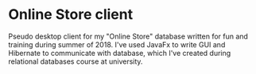 # Online Store client 
Pseudo desktop client for my "Online Store" database written for fun and training during summer of 2018. I've used JavaFx to write GUI and Hibernate to communicate with database, which I've created during relational databases course at university.
